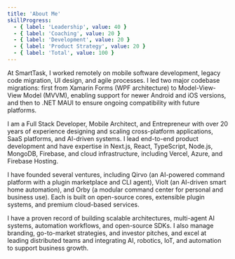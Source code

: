 ```yaml
---
title: 'About Me'
skillProgress:
  - { label: 'Leadership', value: 40 }
  - { label: 'Coaching', value: 20 }
  - { label: 'Development', value: 20 }
  - { label: 'Product Strategy', value: 20 }
  - { label: 'Total', value: 100 }
---
```


At SmartTask, I worked remotely on mobile software development, legacy code migration, UI design, and agile processes. I led two major codebase migrations: first from Xamarin Forms (WPF architecture) to Model-View-View Model (MVVM), enabling support for newer Android and iOS versions, and then to .NET MAUI to ensure ongoing compatibility with future platforms.

I am a Full Stack Developer, Mobile Architect, and Entrepreneur with over 20 years of experience designing and scaling cross-platform applications, SaaS platforms, and AI-driven systems. I lead end-to-end product development and have expertise in Next.js, React, TypeScript, Node.js, MongoDB, Firebase, and cloud infrastructure, including Vercel, Azure, and Firebase Hosting.

I have founded several ventures, including Qirvo (an AI-powered command platform with a plugin marketplace and CLI agent), Violt (an AI-driven smart home automation), and Orby (a modular command center for personal and business use). Each is built on open-source cores, extensible plugin systems, and premium cloud-based services.

I have a proven record of building scalable architectures, multi-agent AI systems, automation workflows, and open-source SDKs. I also manage branding, go-to-market strategies, and investor pitches, and excel at leading distributed teams and integrating AI, robotics, IoT, and automation to support business growth.
